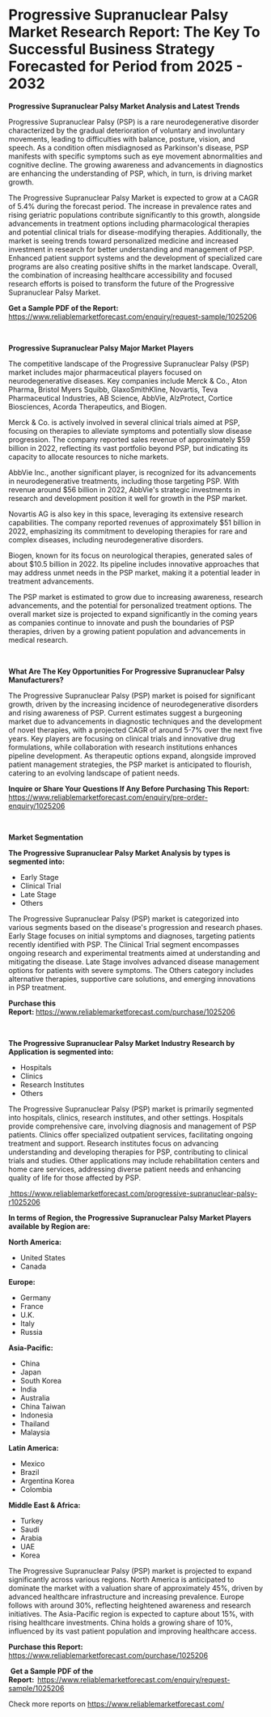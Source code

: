 <p><h1>Progressive Supranuclear Palsy Market Research Report: The Key To Successful Business Strategy Forecasted for Period from 2025 - 2032</h1></p><p><strong>Progressive Supranuclear Palsy Market Analysis and Latest Trends</strong></p>
<p><p>Progressive Supranuclear Palsy (PSP) is a rare neurodegenerative disorder characterized by the gradual deterioration of voluntary and involuntary movements, leading to difficulties with balance, posture, vision, and speech. As a condition often misdiagnosed as Parkinson's disease, PSP manifests with specific symptoms such as eye movement abnormalities and cognitive decline. The growing awareness and advancements in diagnostics are enhancing the understanding of PSP, which, in turn, is driving market growth.</p><p>The Progressive Supranuclear Palsy Market is expected to grow at a CAGR of 5.4% during the forecast period. The increase in prevalence rates and rising geriatric populations contribute significantly to this growth, alongside advancements in treatment options including pharmacological therapies and potential clinical trials for disease-modifying therapies. Additionally, the market is seeing trends toward personalized medicine and increased investment in research for better understanding and management of PSP. Enhanced patient support systems and the development of specialized care programs are also creating positive shifts in the market landscape. Overall, the combination of increasing healthcare accessibility and focused research efforts is poised to transform the future of the Progressive Supranuclear Palsy Market.</p></p>
<p><strong>Get a Sample PDF of the Report:&nbsp;</strong> <a href="https://www.reliablemarketforecast.com/enquiry/request-sample/1025206?utm_campaign=2783&utm_medium=2&utm_source=Github&utm_content=ia&utm_term=06032025&utm_id=progressive-supranuclear-palsy">https://www.reliablemarketforecast.com/enquiry/request-sample/1025206</a></p>
<p>&nbsp;</p>
<p><strong>Progressive Supranuclear Palsy Major Market Players</strong></p>
<p><p>The competitive landscape of the Progressive Supranuclear Palsy (PSP) market includes major pharmaceutical players focused on neurodegenerative diseases. Key companies include Merck & Co., Aton Pharma, Bristol Myers Squibb, GlaxoSmithKline, Novartis, Teva Pharmaceutical Industries, AB Science, AbbVie, AlzProtect, Cortice Biosciences, Acorda Therapeutics, and Biogen.</p><p>Merck & Co. is actively involved in several clinical trials aimed at PSP, focusing on therapies to alleviate symptoms and potentially slow disease progression. The company reported sales revenue of approximately $59 billion in 2022, reflecting its vast portfolio beyond PSP, but indicating its capacity to allocate resources to niche markets.</p><p>AbbVie Inc., another significant player, is recognized for its advancements in neurodegenerative treatments, including those targeting PSP. With revenue around $56 billion in 2022, AbbVie's strategic investments in research and development position it well for growth in the PSP market. </p><p>Novartis AG is also key in this space, leveraging its extensive research capabilities. The company reported revenues of approximately $51 billion in 2022, emphasizing its commitment to developing therapies for rare and complex diseases, including neurodegenerative disorders.</p><p>Biogen, known for its focus on neurological therapies, generated sales of about $10.5 billion in 2022. Its pipeline includes innovative approaches that may address unmet needs in the PSP market, making it a potential leader in treatment advancements.</p><p>The PSP market is estimated to grow due to increasing awareness, research advancements, and the potential for personalized treatment options. The overall market size is projected to expand significantly in the coming years as companies continue to innovate and push the boundaries of PSP therapies, driven by a growing patient population and advancements in medical research.</p></p>
<p>&nbsp;</p>
<p><strong>What Are The Key Opportunities For Progressive Supranuclear Palsy Manufacturers?</strong></p>
<p><p>The Progressive Supranuclear Palsy (PSP) market is poised for significant growth, driven by the increasing incidence of neurodegenerative disorders and rising awareness of PSP. Current estimates suggest a burgeoning market due to advancements in diagnostic techniques and the development of novel therapies, with a projected CAGR of around 5-7% over the next five years. Key players are focusing on clinical trials and innovative drug formulations, while collaboration with research institutions enhances pipeline development. As therapeutic options expand, alongside improved patient management strategies, the PSP market is anticipated to flourish, catering to an evolving landscape of patient needs.</p></p>
<p><strong>Inquire or Share Your Questions If Any Before Purchasing This Report:</strong> <a href="https://www.reliablemarketforecast.com/enquiry/pre-order-enquiry/1025206?utm_campaign=2783&utm_medium=2&utm_source=Github&utm_content=ia&utm_term=06032025&utm_id=progressive-supranuclear-palsy">https://www.reliablemarketforecast.com/enquiry/pre-order-enquiry/1025206</a></p>
<p>&nbsp;</p>
<p><strong>Market Segmentation</strong></p>
<p><strong>The Progressive Supranuclear Palsy Market Analysis by types is segmented into:</strong></p>
<p><ul><li>Early Stage</li><li>Clinical Trial</li><li>Late Stage</li><li>Others</li></ul></p>
<p><p>The Progressive Supranuclear Palsy (PSP) market is categorized into various segments based on the disease's progression and research phases. Early Stage focuses on initial symptoms and diagnoses, targeting patients recently identified with PSP. The Clinical Trial segment encompasses ongoing research and experimental treatments aimed at understanding and mitigating the disease. Late Stage involves advanced disease management options for patients with severe symptoms. The Others category includes alternative therapies, supportive care solutions, and emerging innovations in PSP treatment.</p></p>
<p><strong>Purchase this Report:&nbsp;</strong><a href="https://www.reliablemarketforecast.com/purchase/1025206?utm_campaign=2783&utm_medium=2&utm_source=Github&utm_content=ia&utm_term=06032025&utm_id=progressive-supranuclear-palsy">https://www.reliablemarketforecast.com/purchase/1025206</a></p>
<p>&nbsp;</p>
<p><strong>The Progressive Supranuclear Palsy Market Industry Research by Application is segmented into:</strong></p>
<p><ul><li>Hospitals</li><li>Clinics</li><li>Research Institutes</li><li>Others</li></ul></p>
<p><p>The Progressive Supranuclear Palsy (PSP) market is primarily segmented into hospitals, clinics, research institutes, and other settings. Hospitals provide comprehensive care, involving diagnosis and management of PSP patients. Clinics offer specialized outpatient services, facilitating ongoing treatment and support. Research institutes focus on advancing understanding and developing therapies for PSP, contributing to clinical trials and studies. Other applications may include rehabilitation centers and home care services, addressing diverse patient needs and enhancing quality of life for those affected by PSP.</p></p>
<p><a href="https://www.reliablemarketforecast.com/progressive-supranuclear-palsy-r1025206?utm_campaign=2783&utm_medium=2&utm_source=Github&utm_content=ia&utm_term=06032025&utm_id=progressive-supranuclear-palsy">&nbsp;https://www.reliablemarketforecast.com/progressive-supranuclear-palsy-r1025206</a></p>
<p><strong>In terms of Region, the Progressive Supranuclear Palsy Market Players available by Region are:</strong></p>
<p>
    <p> <strong> North America: </strong>
        <ul>
            <li>United States</li>
            <li>Canada</li>
        </ul>
        </p> 
    <p> <strong> Europe: </strong>
        <ul>
            <li>Germany</li>
            <li>France</li>
            <li>U.K.</li>
            <li>Italy</li>
            <li>Russia</li>
        </ul>
        </p> 
    <p> <strong> Asia-Pacific: </strong>
        <ul>
            <li>China</li>
            <li>Japan</li>
            <li>South Korea</li>
            <li>India</li>
            <li>Australia</li>
            <li>China Taiwan</li>
            <li>Indonesia</li>
            <li>Thailand</li>
            <li>Malaysia</li>
        </ul>
        </p> 
    <p> <strong> Latin America: </strong>
        <ul>
            <li>Mexico</li>
            <li>Brazil</li>
            <li>Argentina Korea</li>
            <li>Colombia</li>
        </ul>
        </p> 
    <p> <strong> Middle East & Africa: </strong>
        <ul>
            <li>Turkey</li>
            <li>Saudi</li>
            <li>Arabia</li>
            <li>UAE</li>
            <li>Korea</li>
        </ul>
    </p>
    </p>
<p><p>The Progressive Supranuclear Palsy (PSP) market is projected to expand significantly across various regions. North America is anticipated to dominate the market with a valuation share of approximately 45%, driven by advanced healthcare infrastructure and increasing prevalence. Europe follows with around 30%, reflecting heightened awareness and research initiatives. The Asia-Pacific region is expected to capture about 15%, with rising healthcare investments. China holds a growing share of 10%, influenced by its vast patient population and improving healthcare access.</p></p>
<p><strong>Purchase this Report: </strong><a href="https://www.reliablemarketforecast.com/purchase/1025206?utm_campaign=2783&utm_medium=2&utm_source=Github&utm_content=ia&utm_term=06032025&utm_id=progressive-supranuclear-palsy">https://www.reliablemarketforecast.com/purchase/1025206</a></p>
<p>&nbsp;<strong>Get a Sample PDF of the Report:&nbsp;&nbsp;</strong><a href="https://www.reliablemarketforecast.com/enquiry/request-sample/1025206?utm_campaign=2783&utm_medium=2&utm_source=Github&utm_content=ia&utm_term=06032025&utm_id=progressive-supranuclear-palsy">https://www.reliablemarketforecast.com/enquiry/request-sample/1025206</a></p>
<p><strong></strong></p>
<p>Check more reports on <a href="https://www.reliablemarketforecast.com/?utm_campaign=2783&utm_medium=2&utm_source=Github&utm_content=ia&utm_term=06032025&utm_id=progressive-supranuclear-palsy">https://www.reliablemarketforecast.com/</a></p>